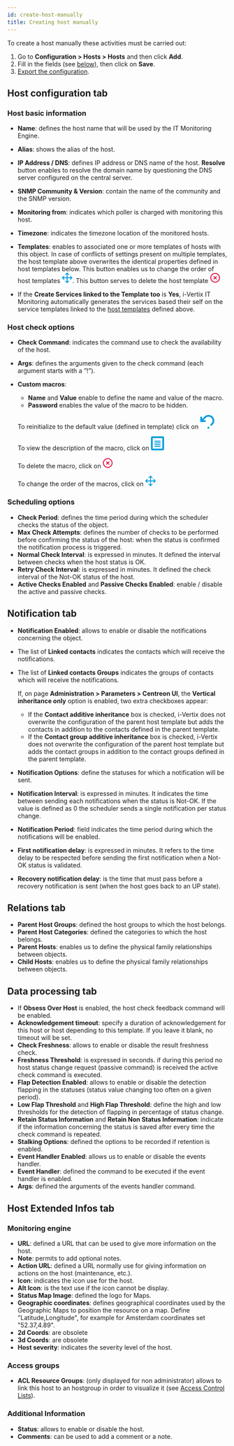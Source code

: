 ```yaml
---
id: create-host-manually
title: Creating host manually
---
```


To create a host manually these activities must be carried out:

1. Go to **Configuration \> Hosts \> Hosts** and then click **Add**.
2. Fill in the fields (see [below](#host-configuration-tab)), then click on **Save**.
3. [Export the configuration](../export-configuration).

## Host configuration tab

### Host basic information

* **Name**: defines the host name that will be used by the IT Monitoring Engine.
* **Alias**: shows the alias of the host.
* **IP Address / DNS**: defines IP address or DNS name of the host. **Resolve** button enables to resolve the domain name by questioning the DNS server configured on the central server.
* **SNMP Community & Version**: contain the name of the community and the SNMP version.
* **Monitoring from**: indicates which poller is charged with monitoring this host.
* **Timezone**: indicates the timezone location of the monitored hosts.
* **Templates**: enables to associated one or more templates of hosts with this object. In case of conflicts of settings present on multiple templates, the host template above overwrites the identical properties defined in host templates below. This button enables us to change the order of host templates ![image](../../assets/create-host-manually/move.png#thumbnail1). This button serves to delete the host template ![image](../../assets/create-host-manually/delete.png#thumbnail1)

* If the **Create Services linked to the Template too** is **Yes**, i-Vertix IT Monitoring automatically generates the services based their self on the service templates linked to the [host templates](host-templates.md) defined above.

### Host check options

* **Check Command**: indicates the command use to check the availability of the host.
* **Args**: defines the arguments given to the check command (each argument starts with a ”!”).

* **Custom macros**:

   * **Name** and **Value** enable to define the name and value of the macro.
   * **Password** enables the value of the macro to be hidden.

  To reinitialize to the default value (defined in template) click on ![image](../../assets/create-host-manually/undo.png#thumbnail1)
  
  To view the description of the macro, click on ![image](../../assets/create-host-manually/description.png#thumbnail1)

  To delete the macro, click on ![image](../../assets/create-host-manually/delete.png#thumbnail1)

  To change the order of the macros, click on ![image](../../assets/create-host-manually/move.png#thumbnail1)

### Scheduling options

* **Check Period**: defines the time period during which the scheduler checks the status of the object.
* **Max Check Attempts**: defines the number of checks to be performed before confirming the status of the
  host: when the status is confirmed the notification process is triggered.
* **Normal Check Interval**: is expressed in minutes. It defined the interval between checks when the host status is OK.
* **Retry Check Interval**: is expressed in minutes. It defined the check interval of the Not-OK status of the host.
* **Active Checks Enabled** and **Passive Checks Enabled**: enable / disable the active and passive checks.

## Notification tab

* **Notification Enabled**: allows to enable or disable the notifications concerning the object.
* The list of **Linked contacts** indicates the contacts which will receive the notifications.
* The list of **Linked contacts Groups** indicates the groups of contacts which will receive the notifications.
  
  If, on page **Administration > Parameters > Centreon UI**, the **Vertical inheritance only** option is enabled, two extra checkboxes appear:

    * If the **Contact additive inheritance** box is checked, i-Vertix does not overwrite the configuration of the parent host template but adds the contacts in addition to the contacts defined in the parent template.
    * If the **Contact group additive inheritance** box is checked, i-Vertix does not overwrite the configuration of the parent host template but adds the contact groups in addition to the contact groups defined in the parent template.

* **Notification Options**: define the statuses for which a notification will be sent.
* **Notification Interval**: is expressed in minutes. It indicates the time between sending each notifications when the status is Not-OK. If the value is defined as 0 the scheduler sends a single notification per status change.
* **Notification Period**: field indicates the time period during which the notifications will be enabled.
* **First notification delay**: is expressed in minutes. It refers to the time delay to be respected before sending the first notification when a Not-OK status is validated.
* **Recovery notification delay**: is the time that must pass before a recovery notification is sent (when the host goes back to an UP state).

## Relations tab

* **Parent Host Groups**: defined the host groups to which the host belongs.
* **Parent Host Categories**: defined the categories to which the host belongs.
* **Parent Hosts**: enables us to define the physical family relationships between objects.
* **Child Hosts**: enables us to define the physical family relationships between objects.

## Data processing tab

* If **Obsess Over Host** is enabled, the host check feedback command will be enabled.
* **Acknowledgement timeout**: specify a duration of acknowledgement for this host or host depending to this template. If you leave it blank, no timeout will be set.
* **Check Freshness**: allows to enable or disable the result freshness check.
* **Freshness Threshold**: is expressed in seconds. if during this period no host status change request (passive command) is received the active check command is executed.
* **Flap Detection Enabled**: allows to enable or disable the detection flapping in the statuses (status value changing too often on a given period).
* **Low Flap Threshold** and **High Flap Threshold**: define the high and low thresholds for the detection of flapping in percentage of status change.
* **Retain Status Information** and **Retain Non Status Information**: indicate if the information concerning the status is saved after every time the check command is repeated.
* **Stalking Options**: defined the options to be recorded if retention is enabled.
* **Event Handler Enabled**: allows us to enable or disable the events handler.
* **Event Handler**: defined the command to be executed if the event handler is enabled.
* **Args**: defined the arguments of the events handler command.

## Host Extended Infos tab

### Monitoring engine

* **URL**: defined a URL that can be used to give more information on the host.
* **Note**: permits to add optional notes.
* **Action URL**: defined a URL normally use for giving information on actions on the host (maintenance, etc.).
* **Icon**: indicates the icon use for the host.
* **Alt Icon**: is the text use if the icon cannot be display.
* **Status Map Image**: defined the logo for Maps.
* **Geographic coordinates**: defines geographical coordinates used by the Geographic Maps to position the resource on a map. Define "Latitude,Longitude", for example for Amsterdam coordinates set "52.37,4.89".
* **2d Coords**: are obsolete
* **3d Coords**: are obsolete
* **Host severity**: indicates the severity level of the host.

### Access groups

* **ACL Resource Groups**: (only displayed for non administrator) allows to link this host to an hostgroup in order to visualize it (see [Access Control Lists](../../managing-users-contacts/acl.md)).

### Additional Information

* **Status**: allows to enable or disable the host.
* **Comments**: can be used to add a comment or a note.
